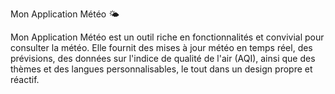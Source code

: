Mon Application Météo 🌤️

Mon Application Météo est un outil riche en fonctionnalités et convivial pour consulter la météo. Elle fournit des mises à jour météo en temps réel, des prévisions, des données sur l'indice de qualité de l'air (AQI), ainsi que des thèmes et des langues personnalisables, le tout dans un design propre et réactif.